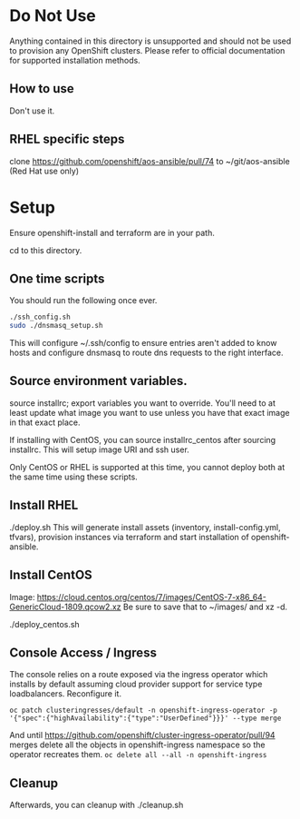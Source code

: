 # Do Not Use

Anything contained in this directory is unsupported and should not be used
to provision any OpenShift clusters.  Please refer to official documentation
for supported installation methods.

## How to use
Don't use it.

## RHEL specific steps
clone https://github.com/openshift/aos-ansible/pull/74 to ~/git/aos-ansible
(Red Hat use only)

# Setup

Ensure openshift-install and terraform are in your path.

cd to this directory.

## One time scripts
You should run the following once ever.
```sh
./ssh_config.sh
sudo ./dnsmasq_setup.sh
```

This will configure ~/.ssh/config to ensure entries aren't added to know hosts
and configure dnsmasq to route dns requests to the right interface.

## Source environment variables.

source installrc; export variables you want to override.  You'll need to at least
update what image you want to use unless you have that exact image in that exact
place.

If installing with CentOS, you can source installrc_centos after sourcing
installrc.  This will setup image URI and ssh user.

Only CentOS or RHEL is supported at this time, you cannot deploy both at the
same time using these scripts.

## Install RHEL
./deploy.sh
This will generate install assets (inventory, install-config.yml, tfvars),
provision instances via terraform and start installation of
openshift-ansible.

## Install CentOS
Image: https://cloud.centos.org/centos/7/images/CentOS-7-x86_64-GenericCloud-1809.qcow2.xz
Be sure to save that to ~/images/ and xz -d.

./deploy_centos.sh

## Console Access / Ingress
The console relies on a route exposed via the ingress operator which installs by
default assuming cloud provider support for service type loadbalancers. Reconfigure it.

`oc patch clusteringresses/default -n openshift-ingress-operator -p '{"spec":{"highAvailability":{"type":"UserDefined"}}}' --type merge`

And until https://github.com/openshift/cluster-ingress-operator/pull/94 merges
delete all the objects in openshift-ingress namespace so the operator recreates them.
`oc delete all --all -n openshift-ingress`

## Cleanup
Afterwards, you can cleanup with ./cleanup.sh

